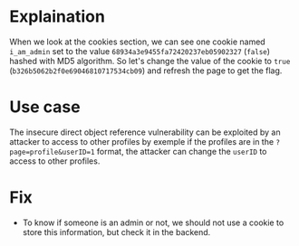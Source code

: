 # Explaination

When we look at the cookies section, we can see one cookie named `i_am_admin` set to the value `68934a3e9455fa72420237eb05902327` (`false`) hashed with MD5 algorithm.
So let's change the value of the cookie to `true` (`b326b5062b2f0e69046810717534cb09`) and refresh the page to get the flag.

# Use case

The insecure direct object reference vulnerability can be exploited by an attacker to access to other profiles by exemple if the profiles are in the `?page=profile&userID=1` format, the attacker can change the `userID` to access to other profiles.

# Fix

- To know if someone is an admin or not, we should not use a cookie to store this information, but check it in the backend.
